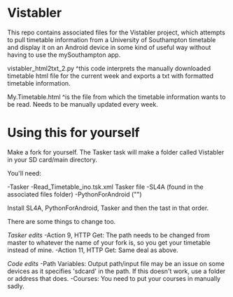 # Vistabler
This repo contains associated files for the Vistabler project, which attempts to pull timetable information from a University of Southampton timetable and display it on an Android device in some kind of useful way without having to use the mySouthampton app.

vistabler_html2txt_2.py
^this code interprets the manually downloaded timetable html file for the current week and exports a txt with formatted timetable information.

My.Timetable.html
^is the file from which the timetable information wants to be read. Needs to be manually updated every week.

# Using this for yourself
Make a fork for yourself.
The Tasker task will make a folder called Vistabler in your SD card/main directory.

You'll need:

-Tasker
-Read_Timetable_ino.tsk.xml Tasker file
-SL4A (found in the associated files folder)
-PythonForAndroid ("")


Install SL4A, PythonForAndroid, Tasker and then the tast in that order.

There are some things to change too.

*Tasker edits*
-Action 9, HTTP Get: The path needs to be changed from master to whatever the name of your fork is, so you get your timetable instead of mine.
-Action 11, HTTP Get: Same deal as above.

*Code edits*
-Path Variables: Output path/input file may be an issue on some devices as it specifies 'sdcard' in the path. If this doesn't work, use a folder or address that does.
-Courses: You need to put your courses in manually sadly.
